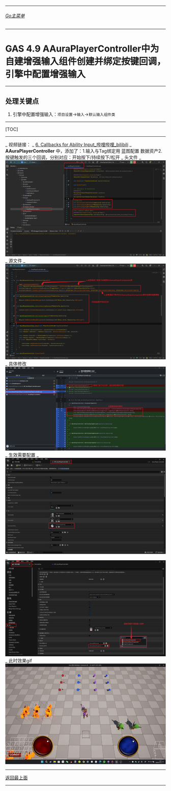___________________________________________________________________________________________
###### [Go主菜单](../MainMenu.md)
___________________________________________________________________________________________

# GAS 4.9 AAuraPlayerController中为自建增强输入组件创建并绑定按键回调，引擎中配置增强输入
___________________________________________________________________________________________
## 处理关键点
1. 引擎中配置增强输入：`项目设置`->`输入`->`默认输入组件类`
___________________________________________________________________________________________

[TOC]

___________________________________________________________________________________________


_ 视频链接：
    _  [6. Callbacks for Ability Input_哔哩哔哩_bilibili]("https://www.bilibili.com/video/BV1JD421E7yC?p=100&vd_source=9e1e64122d802b4f7ab37bd325a89e6c")
_ **AAuraPlayerController** 中，添加了：1.输入与Tag绑定用 蓝图配置 数据资产2.按键触发的三个回调，分别对应：开始按下/持续按下/松开
    _ 头文件
        _  ![图片](https://github.com/liyunlong618/LiYunLongKnowledgeLibrary/blob/main/UECPP/Models/GAS/GAS_2_Aura/DetailContent/Image/GAS_029/534434_883396.png?raw=true)
    _ 源文件
        _  ![图片](https://github.com/liyunlong618/LiYunLongKnowledgeLibrary/blob/main/UECPP/Models/GAS/GAS_2_Aura/DetailContent/Image/GAS_029/553399_972094.png?raw=true)
            _ 具体修改 ![图片](https://github.com/liyunlong618/LiYunLongKnowledgeLibrary/blob/main/UECPP/Models/GAS/GAS_2_Aura/DetailContent/Image/GAS_029/956779_668163.png?raw=true)
_ 生效需要配置
    _  ![图片](https://github.com/liyunlong618/LiYunLongKnowledgeLibrary/blob/main/UECPP/Models/GAS/GAS_2_Aura/DetailContent/Image/GAS_029/344566_941554.png?raw=true)
    _  ![图片](https://github.com/liyunlong618/LiYunLongKnowledgeLibrary/blob/main/UECPP/Models/GAS/GAS_2_Aura/DetailContent/Image/GAS_029/507444_237172.png?raw=true)
_ 此时效果gif ![图片](https://github.com/liyunlong618/LiYunLongKnowledgeLibrary/blob/main/UECPP/Models/GAS/GAS_2_Aura/DetailContent/Image/GAS_029/99466_992348.gif?raw=true)

___________________________________________________________________________________________

[返回最上面](#Go主菜单)
___________________________________________________________________________________________